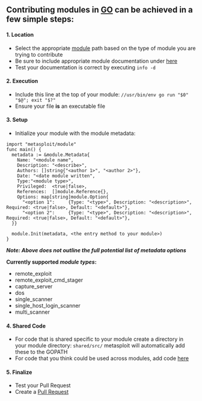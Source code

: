 ## Contributing modules in [GO](https://golang.org/) can be achieved in a few simple steps:

#### 1. Location
* Select the appropriate [module](https://github.com/rapid7/metasploit-framework/tree/master/modules) path based on the type of module you are trying to contribute
* Be sure to include appropriate module documentation under [here](https://github.com/rapid7/metasploit-framework/tree/master/documentation/modules)
* Test your documentation is correct by executing `info -d`


#### 2. Execution
* Include this line at the top of your module: `//usr/bin/env go run "$0" "$@"; exit "$?"`
* Ensure your file **is** an executable file


#### 3. Setup
* Initialize your module with the module metadata:
>
    import "metasploit/module"
    func main() {
      metadata := &module.Metadata{
        Name: "<module name",
        Description: "<describe>",
        Authors: []string{"<author 1>", "<author 2>"},
        Date: "<date module written",
        Type:"<module type>",
        Privileged:  <true|false>,
        References:  []module.Reference{},
        Options: map[string]module.Option{	
          "<option 1":     {Type: "<type>", Description: "<description>", Required: <true|false>, Default: "<default>"},		
          "<option 2":     {Type: "<type>", Description: "<description>", Required: <true|false>, Default: "<default>"},
      }}

      module.Init(metadata, <the entry method to your module>)
    }

**_Note: Above does not outline the full potential list of metadata options_**

**Currently supported _module types_:**
* remote_exploit
* remote_exploit_cmd_stager
* capture_server
* dos
* single_scanner
* single_host_login_scanner
* multi_scanner

#### 4. Shared Code
* For code that is shared specific to your module create a directory in your module directory:
`shared/src/` metasploit will automatically add these to the GOPATH
* For code that you think could be used across modules, add code [here](https://github.com/rapid7/metasploit-framework/tree/master/lib/msf/core/modules/external/go/src/metasploit)

#### 5. Finalize
* Test your Pull Request
* Create a [Pull Request](https://github.com/rapid7/metasploit-framework/blob/master/CONTRIBUTING.md#pull-requests)
